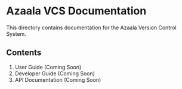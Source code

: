 # Azaala VCS Documentation

This directory contains documentation for the Azaala Version Control System.

## Contents

1. User Guide (Coming Soon)
2. Developer Guide (Coming Soon)
3. API Documentation (Coming Soon)

